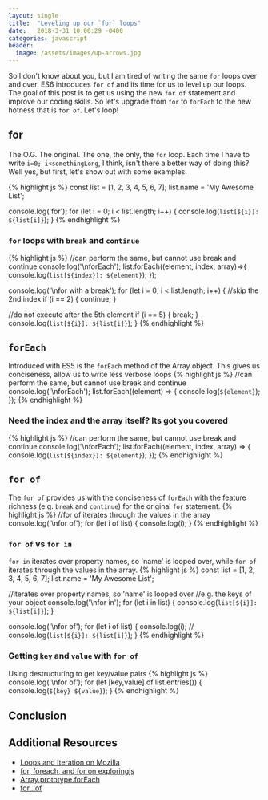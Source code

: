 ```yaml
---
layout: single
title:  "Leveling up our `for` loops"
date:   2018-3-31 10:00:29 -0400
categories: javascript
header:
  image: /assets/images/up-arrows.jpg
---
```

So I don't know about you, but I am tired of writing the same `for` loops over and over. ES6 introduces `for of` and its time for us to level up our loops. The goal of this post is to get us using the new `for of` statement and improve our coding skills. So let's upgrade from `for` to `forEach` to the new hotness that is `for of`. Let's loop!

## for
The O.G. The original.  The one, the only, the `for` loop. Each time I have to write `i=0; i<somethingLong`, I think, isn't there a better way of doing this?  Well yes, but first, let's show out with some examples.

{% highlight js %}
const list = [1, 2, 3, 4, 5, 6, 7];
list.name = 'My Awesome List';

console.log('for');
for (let i = 0; i < list.length; i++) {
  console.log(`list[${i}]: ${list[i]}`);
}
{% endhighlight %}

### `for` loops with `break` and `continue`
{% highlight js %}
//can perform the same, but cannot use break and continue
console.log('\nforEach');
list.forEach((element, index, array)=>{
  console.log(`list[${index}]: ${element}`);
});

console.log('\nfor with a break');
for (let i = 0; i < list.length; i++) {
  //skip the 2nd index
  if (i == 2) {
    continue;
  }

  //do not execute after the 5th element
  if (i == 5) {
    break;
  }
  console.log(`list[${i}]: ${list[i]}`);
}
{% endhighlight %}

## `forEach`
Introduced with ES5 is the `forEach` method of the Array object. This gives us conciseness, allow us to write less verbose loops
{% highlight js %}
//can perform the same, but cannot use break and continue
console.log('\nforEach');
list.forEach((element) => {
  console.log(`${element}`);
});
{% endhighlight %}

### Need the index and the array itself? Its got you covered
{% highlight js %}
//can perform the same, but cannot use break and continue
console.log('\nforEach');
list.forEach((element, index, array) => {
  console.log(`list[${index}]: ${element}`);
});
{% endhighlight %}

## `for of`
The `for of` provides us with the conciseness of `forEach` with the feature richness (e.g. `break` and `continue`) for the original `for` statement.
{% highlight js %}
//for of iterates through the values in the array
console.log('\nfor of');
for (let i of list) {
  console.log(i);
}
{% endhighlight %}

### `for of` vs `for in`
`for in` iterates over property names, so 'name' is looped over, while `for of` iterates through the values in the array.
{% highlight js %}
const list = [1, 2, 3, 4, 5, 6, 7];
list.name = 'My Awesome List';

//iterates over property names, so 'name' is looped over
//e.g. the keys of your object
console.log('\nfor in');
for (let i in list) {
  console.log(`list[${i}]: ${list[i]}`);
}

console.log('\nfor of');
for (let i of list) {
  console.log(i);
    // console.log(`list[${i}]: ${list[i]}`);
}
{% endhighlight %}

### Getting `key` and `value` with `for of`
Using destructuring to get key/value pairs
{% highlight js %}
console.log('\nfor of');
for (let [key,value] of list.entries()) {
  console.log(`${key} ${value}`);
}
{% endhighlight %}

## Conclusion

## Additional Resources
- [Loops and Iteration on Mozilla](https://developer.mozilla.org/en-US/docs/Web/JavaScript/Guide/Loops_and_iteration)
- [for, foreach, and for on exploringjs](http://exploringjs.com/es6/ch_core-features.html#sec_for-foreach-forof)
- [Array.prototype.forEach](https://developer.mozilla.org/en-US/docs/Web/JavaScript/Reference/Global_Objects/Array/forEach)
- [for...of](https://developer.mozilla.org/en-US/docs/Web/JavaScript/Reference/Statements/for...of)
